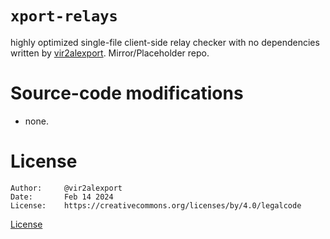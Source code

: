 # `xport-relays`

highly optimized single-file client-side relay checker with no dependencies written by [vir2alexport](https://xport.top). Mirror/Placeholder repo. 

# Source-code modifications
- none. 

# License
```
Author:		@vir2alexport
Date:		Feb 14 2024 
License:	https://creativecommons.org/licenses/by/4.0/legalcode	
```
[License](./LICENSE.md)
